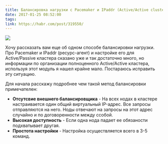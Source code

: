 ```yaml
---
title: Балансировка нагрузки с Pacemaker и IPaddr (Active/Active cluster)
date: 2017-01-25 08:52:00
tags:
link: https://habr.com/post/319550/
---
```


![](https://habrastorage.org/files/246/8dc/e38/2468dce38afd462fbb3ef3bf6d5e69d4.png)

Хочу рассказать вам еще об одном способе балансировки нагрузки.
Про Pacemaker и IPaddr (ресурс-агент) и настройке его для Active/Passive кластера сказано уже и так достаточно много, но информации по организации полноценного Active/Active кластера, используя этот модуль я нашел крайне мало. Постараюсь исправить эту ситуацию.

Для начала расскажу подробнее чем такой метод балансировки примечателен:
* **Отсутсвие внешнего балансировщика** - На всех нодах в кластере настраивается один общий виртуальный IP-адрес. Все запросы отправляются на него. Ноды отвечают на запросы на этот адрес случайно и по договоренности между ссобой. 
* **Высокая доступность** - Если одна нода падает ее обязаности подхватывает другая.
* **Простота настройки** - Настройка осуществляется всего в 3-5 команд.

 <!-- more -->
